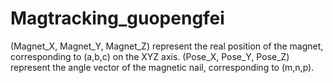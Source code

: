 # Magtracking_guopengfei
(Magnet_X, Magnet_Y, Magnet_Z) represent the real position of the magnet, corresponding to (a,b,c) on the XYZ axis. (Pose_X, Pose_Y, Pose_Z) represent the angle vector of the magnetic nail, corresponding to (m,n,p).
